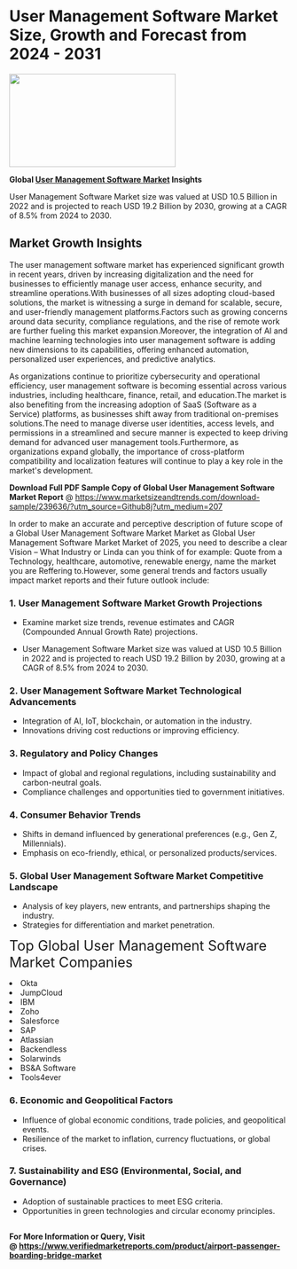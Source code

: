 <H1>User Management Software Market Size, Growth and Forecast from 2024 - 2031</H1><img class="aligncenter size-medium wp-image-584254" src="https://thirdeyenews.in/wp-content/uploads/2024/09/Global-Market-Research-300x168.jpeg" alt="" width="300" height="168" /><p><strong>Global&nbsp;<a href="https://www.marketsizeandtrends.com/download-sample/239636/?utm_source=Github8j?utm_medium=207">User Management Software Market</a> Insights</strong></p><p>User Management Software Market size was valued at USD 10.5 Billion in 2022 and is projected to reach USD 19.2 Billion by 2030, growing at a CAGR of 8.5% from 2024 to 2030.</p><p><h2>Market Growth Insights</h2> <p>The user management software market has experienced significant growth in recent years, driven by increasing digitalization and the need for businesses to efficiently manage user access, enhance security, and streamline operations.With businesses of all sizes adopting cloud-based solutions, the market is witnessing a surge in demand for scalable, secure, and user-friendly management platforms.Factors such as growing concerns around data security, compliance regulations, and the rise of remote work are further fueling this market expansion.Moreover, the integration of AI and machine learning technologies into user management software is adding new dimensions to its capabilities, offering enhanced automation, personalized user experiences, and predictive analytics.</p> <p>As organizations continue to prioritize cybersecurity and operational efficiency, user management software is becoming essential across various industries, including healthcare, finance, retail, and education.The market is also benefiting from the increasing adoption of SaaS (Software as a Service) platforms, as businesses shift away from traditional on-premises solutions.The need to manage diverse user identities, access levels, and permissions in a streamlined and secure manner is expected to keep driving demand for advanced user management tools.Furthermore, as organizations expand globally, the importance of cross-platform compatibility and localization features will continue to play a key role in the market's development.</p> <p><span class=""><strong>Download Full PDF Sample Copy of Global User Management Software Market Report</strong> @ <a href="https://www.marketsizeandtrends.com/download-sample/239636/?utm_source=Github8j?utm_medium=207" target="_blank">https://www.marketsizeandtrends.com/download-sample/239636/?utm_source=Github8j?utm_medium=207</a></span></p><p>In order to make an accurate and perceptive description of future scope of a Global&nbsp;User Management Software Market Market as Global&nbsp;User Management Software Market Market of 2025, you need to describe a clear Vision &ndash; What Industry or Linda can you think of for example: Quote from a Technology, healthcare, automotive, renewable energy, name the market you are Reffering to.However, some general trends and factors usually impact market reports and their future outlook include:</p><h3>1.&nbsp;<strong>User Management Software Market Growth Projections</strong></h3><ul><li>Examine market size trends, revenue estimates and CAGR (Compounded Annual Growth Rate) projections.</li><li><p>User Management Software Market size was valued at USD 10.5 Billion in 2022 and is projected to reach USD 19.2 Billion by 2030, growing at a CAGR of 8.5% from 2024 to 2030.</p></li></ul><h3>2.&nbsp;<strong>User Management Software Market Technological Advancements</strong></h3><ul><li>Integration of AI, IoT, blockchain, or automation in the industry.</li><li>Innovations driving cost reductions or improving efficiency.</li></ul><h3>3.&nbsp;<strong>Regulatory and Policy Changes</strong></h3><ul><li>Impact of global and regional regulations, including sustainability and carbon-neutral goals.</li><li>Compliance challenges and opportunities tied to government initiatives.</li></ul><h3>4.&nbsp;<strong>Consumer Behavior Trends</strong></h3><ul><li>Shifts in demand influenced by generational preferences (e.g., Gen Z, Millennials).</li><li>Emphasis on eco-friendly, ethical, or personalized products/services.</li></ul><h3>5.&nbsp;<strong>Global User Management Software Market Competitive Landscape</strong></h3><ul><li>Analysis of key players, new entrants, and partnerships shaping the industry.</li><li>Strategies for differentiation and market penetration.</li></ul><p data-pm-slice="1 1 []"><span style="color: inherit; font-family: inherit; font-size: 25px;">Top Global User Management Software Market Companies</span></p><div class="" data-test-id=""><p><li>Okta</li><li> JumpCloud</li><li> IBM</li><li> Zoho</li><li> Salesforce</li><li> SAP</li><li> Atlassian</li><li> Backendless</li><li> Solarwinds</li><li> BS&A Software</li><li> Tools4ever</li></p></div><h3>6.&nbsp;<strong>Economic and Geopolitical Factors</strong></h3><ul><li>Influence of global economic conditions, trade policies, and geopolitical events.</li><li>Resilience of the market to inflation, currency fluctuations, or global crises.</li></ul><h3>7.&nbsp;<strong>Sustainability and ESG (Environmental, Social, and Governance)</strong></h3><ul><li>Adoption of sustainable practices to meet ESG criteria.</li><li>Opportunities in green technologies and circular economy principles.</li></ul><h2><strong style="font-size: 14px;">For More Information or Query, Visit @&nbsp;</strong><a style="background-color: #ffffff; font-size: 14px;" href="https://www.marketsizeandtrends.com/report/user-management-software-market/" target="_blank">https://www.verifiedmarketreports.com/product/airport-passenger-boarding-bridge-market</a></h2>